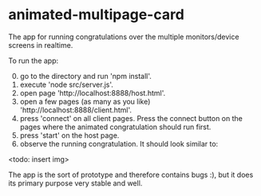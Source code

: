animated-multipage-card
=======================

The app for running congratulations over the multiple monitors/device screens in realtime.

To run the app:

0. go to the directory and run 'npm install'.
1. execute 'node src/server.js'.
2. open page 'http://localhost:8888/host.html'.
3. open a few pages (as many as you like) 'http://localhost:8888/client.html'.
4. press 'connect' on all client pages. Press the connect button on the pages where the animated congratulation should run first.
5. press 'start' on the host page.
6. observe the running congratulation. It should look similar to:

<todo: insert img>

The app is the sort of prototype and therefore contains bugs :), but it does its primary purpose very stable and well.
